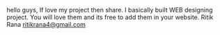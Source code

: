 hello guys, If love my project then share.
I basically built WEB designing project.
You will love them and its free to add them in your website.
Ritik Rana
ritikrana4@gmail.com
